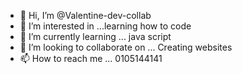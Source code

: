 - 👋 Hi, I’m @Valentine-dev-collab
- 👀 I’m interested in ...learning how to code
- 🌱 I’m currently learning ... java script 
- 💞️ I’m looking to collaborate on ... Creating websites 
- 📫 How to reach me ... 0105144141

<!---
Valentine-dev-collab/Valentine-dev-collab is a ✨ special ✨ repository because its `README.md` (this file) appears on your GitHub profile.
You can click the Preview link to take a look at your changes.
--->
